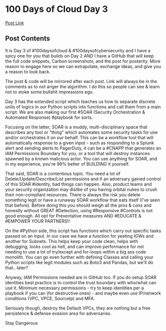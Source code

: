 # 100 Days of Cloud Day 3

[Post Link](https://www.linkedin.com/feed/update/urn:li:share:6981629745717215233/)

## Post Contents

It is Day 3 of #100daysofcloud & #100daysofcybersecurity and I have a spicy one for you that builds on Day 2 *AND* I have a GitHub that will keep the full code snippets, Carbon screenshots, and the post for posterity. More reason to engage here so we can extrapolate, exchange ideas, and give you a reason to look back.

The post & code will be mirrored after each post. Link will always be in the comments as to not anger the algorithm. I do this so people can see & learn not to stoke some bullshit impressions ego.

Day 3 has the extended script which teaches us how to separate discrete units of logics in our Python scripts into functions and call them from a main script. We are also making our first #SOAR (Security Orchestration & Automated Response) #playbook for sorts.

Focusing on the latter, SOAR is a muddy, multi-disciplinary space that describes any tool or "thing" which automates some security tasks for use and/or orchestrates it on our behalf. This can be a workflow tool that will automatically response to a given input - such as responding to a Splunk alert and sending alerts to PagerDuty, it can be a #CNAPP that generates an IAM Permissions Boundary for you, or a tool that will destroy instances spawned by a known malicious actor. You can use anything for SOAR, and in my experience, you're 99% better of BUILDING it yourself.

That said, SOAR is a contentious topic. You need a lot of Delete/Update/Describe/List permissions and if an adversary gained control of this SOAR #identity, bad things can happen. Also, product teams and your security organization may dislike of you having orbital nukes to crush their non-compliant resources. There is always the risk you delete something legit or have a runaway SOAR workflow that eats itself (I've seen that before). Before doing this you should weigh all the pros & cons and honestly without GREAT #Detection, using #Responsive #Controls is not good enough. All opt for Preventative measures AND #EDUCATE & #EMPOWER YOUR PARTNERS!!

On the #Python side, this script has functions which carry out specific tasks passed on an input. In our case we have a function for yeeting IGWs and another for Subnets. This helps keep your code clean, helps with debugging, looks cool as hell, and can improve performance for not needing to use a lot of try/except and for-loops within a big ass code monolith. You can go even further with defining Classes and calling your Python scripts like legit modules such as Boto3 and Pandas, but we'll do that...later?

Anyway, IAM Permissions needed are in GitHub too. If you do setup SOAR identities best practice is to control the trust boundary with who/what can use it. Minimum necessary permissions - try to keep identities per a playbook if you can (for destructive ones) - and maybe even use IP/network conditions (VPC, VPCE, SourceIp) and MFA.

Seriously though, destroy the Default VPCs, they are nothing but a free persistence & defense evasion area for adversaries.

Stay Dangerous